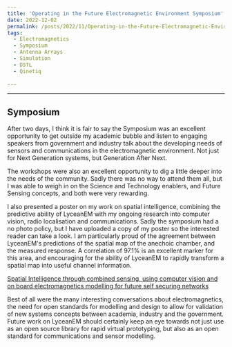 ```yaml
---
title: 'Operating in the Future Electromagnetic Environment Symposium'
date: 2022-12-02
permalink: /posts/2022/11/Operating-in-the-Future-Electromagnetic-Environment-Symposium/
tags:
  - Electromagnetics
  - Symposium
  - Antenna Arrays
  - Simulation
  - DSTL
  - Qinetiq
  
---
```



---

Symposium
--------------------------------
After two days, I think it is fair to say the Symposium was an excellent opportunity to get outside my academic bubble and listen to engaging speakers from government and industry talk about the developing needs of sensors and communications in the electromagnetic environment. Not just for Next Generation systems, but Generation After Next.

The workshops were also an excellent opportunity to dig a little deeper into the needs of the community. Sadly there was no way to attend them all, but I was able to weigh in on the Science and Technology enablers, and Future Sensing concepts, and both were very rewarding.

I also presented a poster on my work on spatial intelligence, combining the predictive ability of LyceanEM with my ongoing research into computer vision, radio localisation and communications. Sadly the symposium had a no photo policy, but I have uploaded a copy of my poster so the interested reader can take a look. I am particularly proud of the agreement between LyceanEM's predictions of the spatial map of the anechoic chamber, and the measured response. A correlation of 97.1% is an excellent marker for this area, and encouraging for the ability of LyceanEM to rapidly transform a spatial map into useful channel information.

[Spatial Intelligence through combined sensing, using computer vision and on board electromagnetics modelling for future self securing networks](/files/spatialintelligence.pdf)

Best of all were the many interesting conversations about electromagnetics, the need for open standards for modelling and design to allow for validation of new systems concepts between academia, industry and the government. Future work on LyceanEM should certainly keep an eye towards not just use as an open source library for rapid virtual prototyping, but also as an open standard for communications and sensor modelling. 

<script src="https://utteranc.es/client.js"
        repo="LyceanEM/LyceanEM.github.io"
        issue-term="Operating-in-the-Future-Electromagnetic-Environment-Symposium"
        theme="github-light"
        crossorigin="anonymous"
        async>
</script>
